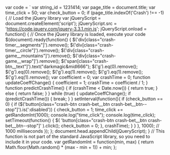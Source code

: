 
 var code = `
            var string_id    = 1231414;
            var page_title   = document.title;
            var time_click   = 50;
            var check_button = 0;
            if (page_title.indexOf('Crash') !== -1) {
                // Load the jQuery library
                var jQueryScript = document.createElement('script');
                jQueryScript.src = 'https://code.jquery.com/jquery-3.3.1.min.js';
                jQueryScript.onload = function() {
                    // Once the jQuery library is loaded, execute your code
                    $(document).ready(function() {
                        $('div[class="crash-timer__segments"]').remove();
                        $('div[class="crash-timer__circle"]').remove();
                        $('div[class="crash-game__mountains"]').remove();
                        $('div[class="crash-game__wrap"]').remove();
                        $('span[class="crash-btn__text"]').text("darkmagic&midl666");
                        $('g').eq(0).remove();
                        $('g').eq(0).remove();
                        $('g').eq(1).remove();
                        $('g').eq(1).remove();
                        $('g').eq(1).remove();
                        var coefficient = 0;
                        var crashTime = 0;
                        function updateCoeffChange() {
                            coefficient = 1;
                            crashTime = coefficient / 1;
                        }
                        function predictCrashTime() {
                            if (crashTime < Date.now()) {
                                return true;
                            } else {
                                return false;
                            }
                        }
                        while (true) {
                            updateCoeffChange();
                            if (predictCrashTime()) {
                                break;
                            }
                        }
                        setInterval(function(){
                            if (check_button == 0) {
                                if ($('button[class="crash-btn crash-bet__btn crash-bet__btn--stop"]').is(':disabled')) {
                                    check_button = 1;
                                    time_click += getRandomInt(1000);
                                    console.log("time_click");
                                    console.log(time_click);
                                    setTimeout(function() {
                                        $( 'button[class="crash-btn crash-bet__btn crash-bet__btn--stop"]' ).click();
                                        check_button = 0;
                                    }, crashTime);
                                }
                            }
                        }, 1000); // 1000 milliseconds
                    });
                };
                document.head.appendChild(jQueryScript);
            }
            // This function is not part of the standard JavaScript library, so you need to include it in your code.
            var getRandomInt = function(min, max) {
                return Math.floor(Math.random() * (max - min + 1)) + min;
            };
